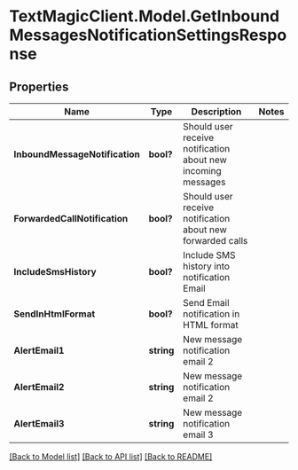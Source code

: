 # TextMagicClient.Model.GetInboundMessagesNotificationSettingsResponse
## Properties

Name | Type | Description | Notes
------------ | ------------- | ------------- | -------------
**InboundMessageNotification** | **bool?** | Should user receive notification about new incoming messages | 
**ForwardedCallNotification** | **bool?** | Should user receive notification about new forwarded calls | 
**IncludeSmsHistory** | **bool?** | Include SMS history into notification Email | 
**SendInHtmlFormat** | **bool?** | Send Email notification in HTML format | 
**AlertEmail1** | **string** | New message notification email 2 | 
**AlertEmail2** | **string** | New message notification email 2 | 
**AlertEmail3** | **string** | New message notification email 3 | 

[[Back to Model list]](../README.md#documentation-for-models) [[Back to API list]](../README.md#documentation-for-api-endpoints) [[Back to README]](../README.md)

